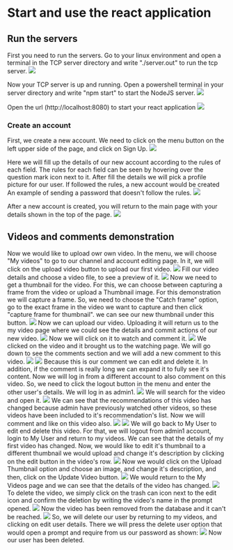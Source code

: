 # Start and use the react application

## Run the servers

First you need to run the servers.
Go to your linux environment and open a terminal in the TCP server directory and write "./server.out" to run the tcp server.
![](./images/Screenshot_12.png)

Now your TCP server is up and running.
Open a powershell terminal in your server directory and write "npm start" to start the NodeJS server.
![](./images/Screenshot_13.png)

Open the url (http://localhost:8080) to start your react application
![](./images/Screenshot_14.png)

### Create an account

First, we create a new account. We need to click on the menu button on the left upper side of the page, and click on Sign Up.
![](./images/Screenshot_15.png)

Here we will fill up the details of our new account according to the rules of each field. The rules for each field can be seen by hovering over the question mark icon next to it.
After fill the details we will pick a profile picture for our user. If followed the rules, a new account would be created
An example of sending a password that doesn't follow the rules.
![](./images/Screenshot_16.png)

After a new account is created, you will return to the main page with your details shown in the top of the page.
![](./images/Screenshot_17.png)

## Videos and comments demonstration

Now we would like to upload owr own video. In the menu, we will choose "My videos" to go to our channel and account editing page. In it, we will click on the upload video button to upload our first video.
![](./images/Screenshot_18.png)
Fill our video details and choose a video file, to see a preview of it.
![](./images/Screenshot_19.png)
Now we need to get a thumbnail for the video. For this, we can choose between capturing a frame from the video or upload a Thumbnail image. For this demonstration we will capture a frame. So, we need to choose the "Catch frame" option, go to the exact frame in the video we want to capture and then click "capture frame for thumbnail". we can see our new thumbnail under this button.
![](./images/Screenshot_20.png)
Now we can upload our video. Uploading it will return us to the my video page where we could see the details and commit actions of our new video.
![](./images/Screenshot_21.png)
Now we will click on it to watch and comment it.
![](./images/Screenshot_22.png)
We clicked on the video and it brought us to the watching page. We will go down to see the comments section and we will add a new comment to this video.
![](./images/Screenshot_23.png)
![](./images/Screenshot_24.png)
Because this is our comment we can edit and delete it. In addition, if the comment is really long we can expand it to fully see it's content.
Now we will log in from a different account to also comment on this video. So, we need to click the logout button in the menu and enter the other user's details. We will log in as admin1.
![](./images/Screenshot_25.png)
We will search for the video and open it.
![](./images/Screenshot_26.png)
We can see that the recommendations of this video has changed because admin have previously watched other videos, so these videos have been included to it's recommendation's list.
Now we will comment and like on this video also.
![](./images/Screenshot_27.png)
![](./images/Screenshot_28.png)
We will go back to My User to edit end delete this video. For that, we will logout from admin1 account, login to My User and return to my videos.
We can see that the details of my first video has changed.
Now, we would like to edit it's thumbnail to a different thumbnail we would upload and change it's description by clicking on the edit button in the video's row.
![](./images/Screenshot_29.png)
Now we would click on the Upload Thumbnail option and choose an image, and change it's description, and then, click on the Update Video button.
![](./images/Screenshot_30.png)
We would return to the My Videos page and we can see that the details of the video has changed.
![](./images/Screenshot_31.png)
To delete the video, we simply click on the trash can icon next to the edit icon and confirm the deletion by writing the video's name in the prompt opened.
![](./images/Screenshot_32.png)
Now the video has been removed from the database and it can't be reached.
![](./images/Screenshot_33.png)
So, we will delete our user by returning to my videos, and clicking on edit user details.
There we will press the delete user option that would open a prompt and require from us our password as shown:
![](./images/Screenshot_34.png)
Now our user has been deleted.
